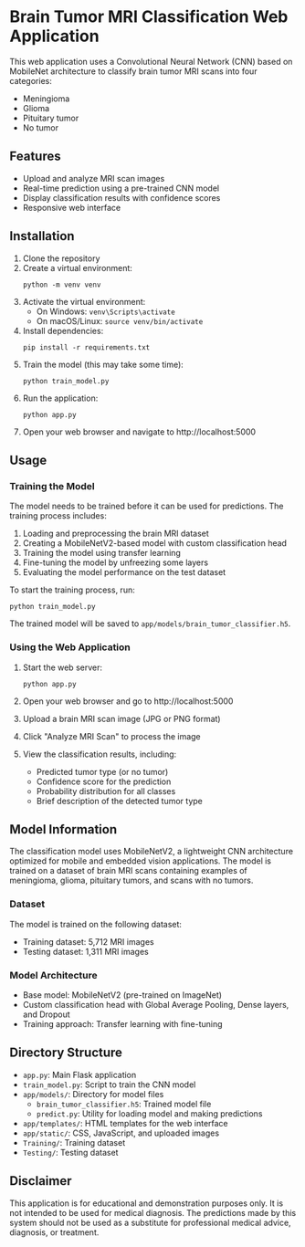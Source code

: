 # Brain Tumor MRI Classification Web Application

This web application uses a Convolutional Neural Network (CNN) based on MobileNet architecture to classify brain tumor MRI scans into four categories:
- Meningioma
- Glioma
- Pituitary tumor
- No tumor

## Features
- Upload and analyze MRI scan images
- Real-time prediction using a pre-trained CNN model
- Display classification results with confidence scores
- Responsive web interface

## Installation

1. Clone the repository
2. Create a virtual environment:
   ```
   python -m venv venv
   ```
3. Activate the virtual environment:
   - On Windows: `venv\Scripts\activate`
   - On macOS/Linux: `source venv/bin/activate`
4. Install dependencies:
   ```
   pip install -r requirements.txt
   ```
5. Train the model (this may take some time):
   ```
   python train_model.py
   ```
6. Run the application:
   ```
   python app.py
   ```
7. Open your web browser and navigate to http://localhost:5000

## Usage

### Training the Model

The model needs to be trained before it can be used for predictions. The training process includes:

1. Loading and preprocessing the brain MRI dataset
2. Creating a MobileNetV2-based model with custom classification head
3. Training the model using transfer learning
4. Fine-tuning the model by unfreezing some layers
5. Evaluating the model performance on the test dataset

To start the training process, run:
```
python train_model.py
```

The trained model will be saved to `app/models/brain_tumor_classifier.h5`.

### Using the Web Application

1. Start the web server:
   ```
   python app.py
   ```

2. Open your web browser and go to http://localhost:5000

3. Upload a brain MRI scan image (JPG or PNG format)

4. Click "Analyze MRI Scan" to process the image

5. View the classification results, including:
   - Predicted tumor type (or no tumor)
   - Confidence score for the prediction
   - Probability distribution for all classes
   - Brief description of the detected tumor type

## Model Information

The classification model uses MobileNetV2, a lightweight CNN architecture optimized for mobile and embedded vision applications. The model is trained on a dataset of brain MRI scans containing examples of meningioma, glioma, pituitary tumors, and scans with no tumors.

### Dataset

The model is trained on the following dataset:
- Training dataset: 5,712 MRI images
- Testing dataset: 1,311 MRI images

### Model Architecture

- Base model: MobileNetV2 (pre-trained on ImageNet)
- Custom classification head with Global Average Pooling, Dense layers, and Dropout
- Training approach: Transfer learning with fine-tuning

## Directory Structure

- `app.py`: Main Flask application
- `train_model.py`: Script to train the CNN model
- `app/models/`: Directory for model files
  - `brain_tumor_classifier.h5`: Trained model file
  - `predict.py`: Utility for loading model and making predictions
- `app/templates/`: HTML templates for the web interface
- `app/static/`: CSS, JavaScript, and uploaded images
- `Training/`: Training dataset
- `Testing/`: Testing dataset

## Disclaimer

This application is for educational and demonstration purposes only. It is not intended to be used for medical diagnosis. The predictions made by this system should not be used as a substitute for professional medical advice, diagnosis, or treatment.
